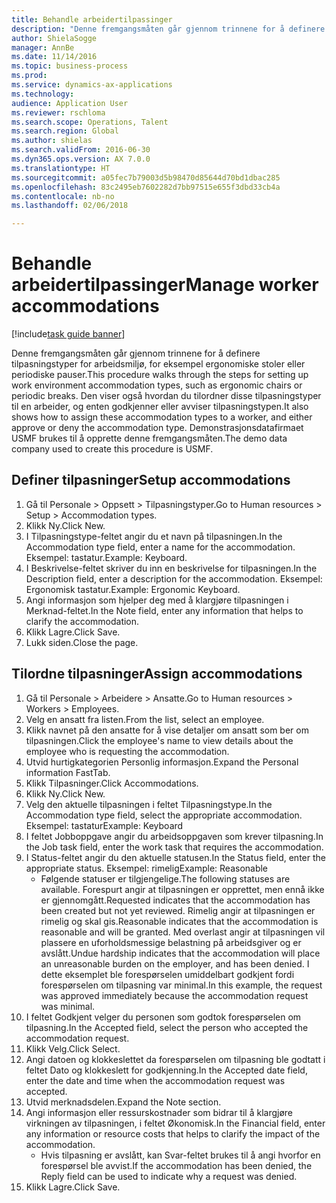 ```yaml
--- 
title: Behandle arbeidertilpassinger
description: "Denne fremgangsmåten går gjennom trinnene for å definere tilpasningstyper for arbeidsmiljø, for eksempel ergonomiske stoler eller periodiske pauser."
author: ShielaSogge
manager: AnnBe
ms.date: 11/14/2016
ms.topic: business-process
ms.prod: 
ms.service: dynamics-ax-applications
ms.technology: 
audience: Application User
ms.reviewer: rschloma
ms.search.scope: Operations, Talent
ms.search.region: Global
ms.author: shielas
ms.search.validFrom: 2016-06-30
ms.dyn365.ops.version: AX 7.0.0
ms.translationtype: HT
ms.sourcegitcommit: a05fec7b79003d5b98470d85644d70bd1dbac285
ms.openlocfilehash: 83c2495eb7602282d7bb97515e655f3dbd33cb4a
ms.contentlocale: nb-no
ms.lasthandoff: 02/06/2018

---
```

# <a name="manage-worker-accommodations"></a><span data-ttu-id="65e13-103">Behandle arbeidertilpassinger</span><span class="sxs-lookup"><span data-stu-id="65e13-103">Manage worker accommodations</span></span>

[!include[task guide banner](../../../includes/task-guide-banner.md)]

<span data-ttu-id="65e13-104">Denne fremgangsmåten går gjennom trinnene for å definere tilpasningstyper for arbeidsmiljø, for eksempel ergonomiske stoler eller periodiske pauser.</span><span class="sxs-lookup"><span data-stu-id="65e13-104">This procedure walks through the steps for setting up work environment accommodation types, such as ergonomic chairs or periodic breaks.</span></span> <span data-ttu-id="65e13-105">Den viser også hvordan du tilordner disse tilpasningstyper til en arbeider, og enten godkjenner eller avviser tilpasningstypen.</span><span class="sxs-lookup"><span data-stu-id="65e13-105">It also shows how to assign these accommodation types to a worker, and either approve or deny the accommodation type.</span></span> <span data-ttu-id="65e13-106">Demonstrasjonsdatafirmaet USMF brukes til å opprette denne fremgangsmåten.</span><span class="sxs-lookup"><span data-stu-id="65e13-106">The demo data company used to create this procedure is USMF.</span></span>


## <a name="setup-accommodations"></a><span data-ttu-id="65e13-107">Definer tilpasninger</span><span class="sxs-lookup"><span data-stu-id="65e13-107">Setup accommodations</span></span>
1. <span data-ttu-id="65e13-108">Gå til Personale > Oppsett > Tilpasningstyper.</span><span class="sxs-lookup"><span data-stu-id="65e13-108">Go to Human resources > Setup > Accommodation types.</span></span>
2. <span data-ttu-id="65e13-109">Klikk Ny.</span><span class="sxs-lookup"><span data-stu-id="65e13-109">Click New.</span></span>
3. <span data-ttu-id="65e13-110">I Tilpasningstype-feltet angir du et navn på tilpasningen.</span><span class="sxs-lookup"><span data-stu-id="65e13-110">In the Accommodation type field, enter a name for the accommodation.</span></span> <span data-ttu-id="65e13-111">Eksempel: tastatur.</span><span class="sxs-lookup"><span data-stu-id="65e13-111">Example: Keyboard.</span></span>
4. <span data-ttu-id="65e13-112">I Beskrivelse-feltet skriver du inn en beskrivelse for tilpasningen.</span><span class="sxs-lookup"><span data-stu-id="65e13-112">In the Description field, enter a description for the accommodation.</span></span> <span data-ttu-id="65e13-113">Eksempel: Ergonomisk tastatur.</span><span class="sxs-lookup"><span data-stu-id="65e13-113">Example: Ergonomic Keyboard.</span></span>
5. <span data-ttu-id="65e13-114">Angi informasjon som hjelper deg med å klargjøre tilpasningen i Merknad-feltet.</span><span class="sxs-lookup"><span data-stu-id="65e13-114">In the Note field, enter any information that helps to clarify the accommodation.</span></span>
6. <span data-ttu-id="65e13-115">Klikk Lagre.</span><span class="sxs-lookup"><span data-stu-id="65e13-115">Click Save.</span></span>
7. <span data-ttu-id="65e13-116">Lukk siden.</span><span class="sxs-lookup"><span data-stu-id="65e13-116">Close the page.</span></span>

## <a name="assign-accommodations"></a><span data-ttu-id="65e13-117">Tilordne tilpasninger</span><span class="sxs-lookup"><span data-stu-id="65e13-117">Assign accommodations</span></span>
1. <span data-ttu-id="65e13-118">Gå til Personale > Arbeidere > Ansatte.</span><span class="sxs-lookup"><span data-stu-id="65e13-118">Go to Human resources > Workers > Employees.</span></span>
2. <span data-ttu-id="65e13-119">Velg en ansatt fra listen.</span><span class="sxs-lookup"><span data-stu-id="65e13-119">From the list, select an employee.</span></span>
3. <span data-ttu-id="65e13-120">Klikk navnet på den ansatte for å vise detaljer om ansatt som ber om tilpasningen.</span><span class="sxs-lookup"><span data-stu-id="65e13-120">Click the employee's name to view details about the employee who is requesting the accommodation.</span></span>
4. <span data-ttu-id="65e13-121">Utvid hurtigkategorien Personlig informasjon.</span><span class="sxs-lookup"><span data-stu-id="65e13-121">Expand the Personal information FastTab.</span></span>
5. <span data-ttu-id="65e13-122">Klikk Tilpasninger.</span><span class="sxs-lookup"><span data-stu-id="65e13-122">Click Accommodations.</span></span>
6. <span data-ttu-id="65e13-123">Klikk Ny.</span><span class="sxs-lookup"><span data-stu-id="65e13-123">Click New.</span></span>
7. <span data-ttu-id="65e13-124">Velg den aktuelle tilpasningen i feltet Tilpasningstype.</span><span class="sxs-lookup"><span data-stu-id="65e13-124">In the Accommodation type field, select the appropriate accommodation.</span></span> <span data-ttu-id="65e13-125">Eksempel: tastatur</span><span class="sxs-lookup"><span data-stu-id="65e13-125">Example: Keyboard</span></span>
8. <span data-ttu-id="65e13-126">I feltet Jobboppgave angir du arbeidsoppgaven som krever tilpasning.</span><span class="sxs-lookup"><span data-stu-id="65e13-126">In the Job task field, enter the work task that requires the accommodation.</span></span>
9. <span data-ttu-id="65e13-127">I Status-feltet angir du den aktuelle statusen.</span><span class="sxs-lookup"><span data-stu-id="65e13-127">In the Status field, enter the appropriate status.</span></span> <span data-ttu-id="65e13-128">Eksempel: rimelig</span><span class="sxs-lookup"><span data-stu-id="65e13-128">Example: Reasonable</span></span>
    * <span data-ttu-id="65e13-129">Følgende statuser er tilgjengelige.</span><span class="sxs-lookup"><span data-stu-id="65e13-129">The following statuses are available.</span></span> <span data-ttu-id="65e13-130">Forespurt angir at tilpasningen er opprettet, men ennå ikke er gjennomgått.</span><span class="sxs-lookup"><span data-stu-id="65e13-130">Requested indicates that the accommodation has been created but not yet reviewed.</span></span> <span data-ttu-id="65e13-131">Rimelig angir at tilpasningen er rimelig og skal gis.</span><span class="sxs-lookup"><span data-stu-id="65e13-131">Reasonable indicates that the accommodation is reasonable and will be granted.</span></span> <span data-ttu-id="65e13-132">Med overlast angir at tilpasningen vil plassere en uforholdsmessige belastning på arbeidsgiver og er avslått.</span><span class="sxs-lookup"><span data-stu-id="65e13-132">Undue hardship indicates that the accommodation will place an unreasonable burden on the employer, and has been denied.</span></span> <span data-ttu-id="65e13-133">I dette eksemplet ble forespørselen umiddelbart godkjent fordi forespørselen om tilpasning var minimal.</span><span class="sxs-lookup"><span data-stu-id="65e13-133">In this example, the request was approved immediately because the accommodation request was minimal.</span></span>  
10. <span data-ttu-id="65e13-134">I feltet Godkjent velger du personen som godtok forespørselen om tilpasning.</span><span class="sxs-lookup"><span data-stu-id="65e13-134">In the Accepted field, select the person who accepted the accommodation request.</span></span>
11. <span data-ttu-id="65e13-135">Klikk Velg.</span><span class="sxs-lookup"><span data-stu-id="65e13-135">Click Select.</span></span>
12. <span data-ttu-id="65e13-136">Angi datoen og klokkeslettet da forespørselen om tilpasning ble godtatt i feltet Dato og klokkeslett for godkjenning.</span><span class="sxs-lookup"><span data-stu-id="65e13-136">In the Accepted date field, enter the date and time when the accommodation request was accepted.</span></span>
13. <span data-ttu-id="65e13-137">Utvid merknadsdelen.</span><span class="sxs-lookup"><span data-stu-id="65e13-137">Expand the Note section.</span></span>
14. <span data-ttu-id="65e13-138">Angi informasjon eller ressurskostnader som bidrar til å klargjøre virkningen av tilpasningen, i feltet Økonomisk.</span><span class="sxs-lookup"><span data-stu-id="65e13-138">In the Financial field, enter any information or resource costs that helps to clarify the impact of the accommodation.</span></span>
    * <span data-ttu-id="65e13-139">Hvis tilpasning er avslått, kan Svar-feltet brukes til å angi hvorfor en forespørsel ble avvist.</span><span class="sxs-lookup"><span data-stu-id="65e13-139">If the accommodation has been denied, the Reply field can be used to indicate why a request was denied.</span></span>  
15. <span data-ttu-id="65e13-140">Klikk Lagre.</span><span class="sxs-lookup"><span data-stu-id="65e13-140">Click Save.</span></span>


